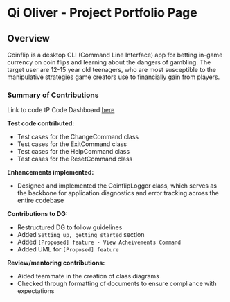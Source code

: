 # Qi Oliver - Project Portfolio Page

## Overview

Coinflip is a desktop CLI (Command Line Interface) app for betting in-game currency on coin flips and learning about the
dangers of gambling. The target user are 12-15 year old teenagers, who are most susceptible to the manipulative
strategies game creators use to financially gain from players.

### Summary of Contributions
Link to code tP Code Dashboard [here](https://nus-cs2113-ay2425s2.github.io/tp-dashboard/?search=oliverqil&breakdown=true&sort=groupTitle%20dsc&sortWithin=title&since=2025-02-21&timeframe=commit&mergegroup=&groupSelect=groupByRepos&checkedFileTypes=docs~functional-code~test-code~other)

**Test code contributed:**
* Test cases for the ChangeCommand class 
* Test cases for the ExitCommand class
* Test cases for the HelpCommand class
* Test cases for the ResetCommand class

**Enhancements implemented:**
* Designed and implemented the CoinflipLogger class, which serves as the backbone for application diagnostics and error 
tracking across the entire codebase

**Contributions to DG:**
* Restructured DG to follow guidelines
* Added `Setting up, getting started` section
* Added `[Proposed] feature - View Acheivements Command`
* Added UML for `[Proposed] feature`

**Review/mentoring contributions:**
* Aided teammate in the creation of class diagrams
* Checked through formatting of documents to ensure compliance with expectations
